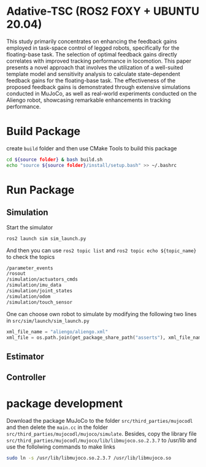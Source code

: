 # Adative-TSC (ROS2 FOXY + UBUNTU 20.04)
This study primarily concentrates on enhancing the feedback gains employed in task-space control of legged robots, specifically for the floating-base task. The selection of optimal feedback gains directly correlates with improved tracking performance in locomotion. This paper presents a novel approach that involves the utilization of a well-suited template model and sensitivity analysis to calculate state-dependent feedback gains for the floating-base task. The effectiveness of the proposed feedback gains is demonstrated through extensive simulations conducted in MuJoCo, as well as real-world experiments conducted on the Aliengo robot, showcasing remarkable enhancements in tracking performance.



# Build Package
create `build` folder and then use CMake Tools to build this package

```bash
cd ${source folder} & bash build.sh
echo "source ${source folder}/install/setup.bash" >> ~/.bashrc
```



# Run Package

## Simulation
Start the simulator
```bash
ros2 launch sim sim_launch.py 
```
And then you can use `ros2 topic list` and `ros2 topic echo ${topic_name}` to check the topics
```bash
/parameter_events
/rosout
/simulation/actuators_cmds
/simulation/imu_data
/simulation/joint_states
/simulation/odom
/simulation/touch_sensor
```
One can choose own robot to simulate by modifying the following two lines in `src/sim/launch/sim_launch.py`
```python
xml_file_name = "aliengo/aliengo.xml"
xml_file = os.path.join(get_package_share_path("asserts"), xml_file_name)
```





## Estimator



## Controller





# package development

Download the package MuJoCo to the folder `src/third_parties/mujocodl` and then delete the `main.cc` in  the folder `src/third_parties/mujocodl/mujoco/simulate`. Besides, copy the library file `src/third_parties/mujocodl/mujoco/lib/libmujoco.so.2.3.7` to /usr/lib and use the follolwing commands to make links
``` bash
sudo ln -s /usr/lib/libmujoco.so.2.3.7 /usr/lib/libmujoco.so
```



